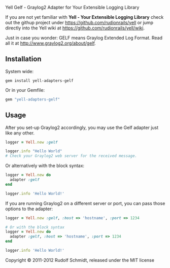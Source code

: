 Yell Gelf - Graylog2 Adapter for Your Extensible Logging Library

If you are not yet familiar with **Yell - Your Extensible Logging Library** 
check out the githup project under https://github.com/rudionrails/yell or jump 
directly into the Yell wiki at https://github.com/rudionrails/yell/wiki.

Just in case you wonder: GELF means Graylog Extended Log Format. Read all 
it at http://www.graylog2.org/about/gelf.

## Installation

System wide:

```console
gem install yell-adapters-gelf
```

Or in your Gemfile:

```ruby
gem "yell-adapters-gelf"
```

## Usage

After you set-up Graylog2 accordingly, you may use the Gelf adapter just like 
any other.

```ruby
logger = Yell.new :gelf

logger.info "Hello World"
# Check your Graylog2 web server for the received message.
```

Or alternatively with the block syntax:

```ruby
logger = Yell.new do
  adapter :gelf
end

logger.info 'Hello World!'
```

If you are running Graylog2 on a different server or port, you can pass those 
options to the adapter:

```ruby
logger = Yell.new :gelf, :host => 'hostname', :port => 1234

# Or with the block syntax
logger = Yell.new do
  adapter :gelf, :host => 'hostname', :port => 1234
end

logger.info 'Hello World!'
```


Copyright &copy; 2011-2012 Rudolf Schmidt, released under the MIT license

